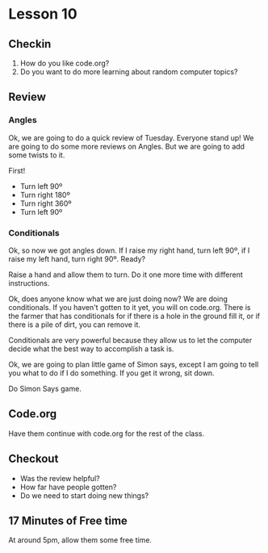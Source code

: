 Lesson 10
========

Checkin
------

1. How do you like code.org?
2. Do you want to do more learning about random computer topics?

Review
-----

### Angles

Ok, we are going to do a quick review of Tuesday. Everyone stand up! We are going to do some more reviews on Angles. But we are going to add some twists to it.

First!

* Turn left 90º
* Turn right 180º
* Turn right 360º
* Turn left 90º

### Conditionals

Ok, so now we got angles down. If I raise my right hand, turn left 90º, if I raise my left hand, turn right 90º. Ready?

Raise a hand and allow them to turn. Do it one more time with different instructions.

Ok, does anyone know what we are just doing now? We are doing conditionals. If you haven't gotten to it yet, you will on code.org. There is the farmer that has conditionals for if there is a hole in the ground fill it, or if there is a pile of dirt, you can remove it.

Conditionals are very powerful because they allow us to let the computer decide what the best way to accomplish a task is.

Ok, we are going to plan little game of Simon says, except I am going to tell you what to do if I do something. If you get it wrong, sit down.

Do Simon Says game.

Code.org
-------

Have them continue with code.org for the rest of the class.

Checkout
----

* Was the review helpful?
* How far have people gotten?
* Do we need to start doing new things?

17 Minutes of Free time
-----

At around 5pm, allow them some free time.





